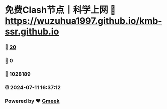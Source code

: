 # 免费Clash节点丨科学上网 :link: https://wuzuhua1997.github.io/kmb-ssr.github.io 
### :page_facing_up: [20](https://wuzuhua1997.github.io/kmb-ssr.github.io/tag.html) 
### :speech_balloon: 0 
### :hibiscus: 1028189 
### :alarm_clock: 2024-07-11 16:37:12 
### Powered by :heart: [Gmeek](https://github.com/Meekdai/Gmeek)
